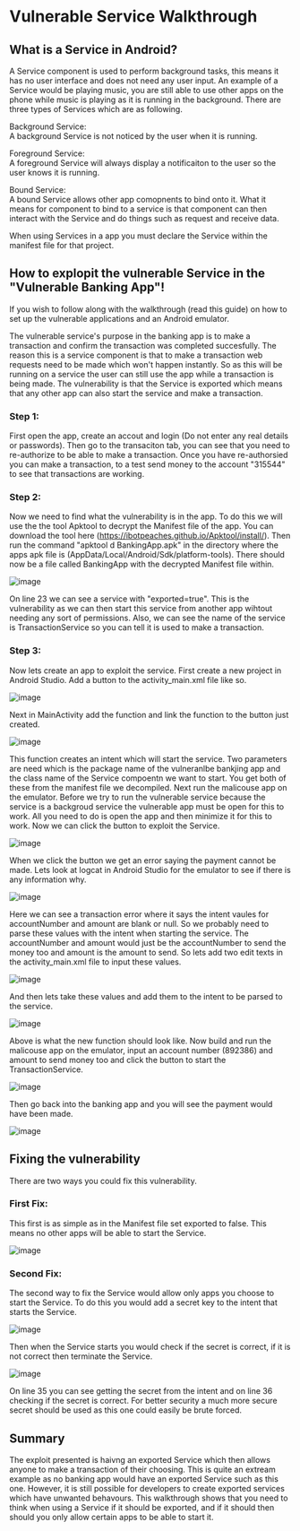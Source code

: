 # Vulnerable Service Walkthrough

## What is a Service in Android?
A Service component is used to perform background tasks, this means it has no user interface and does not need any user input. An example of a Service would be playing music, you are still able to use other apps on the phone while music is playing as it is running in the background. There are three types of Services which are as following.


Background Service:\
A background Service is not noticed by the user when it is running.


Foreground Service:\
A foreground Service will always display a notificaiton to the user so the user knows it is running.

Bound Service:\
A bound Service allows other app comopnents to bind onto it. What it means for component to bind to a service is that component can then interact with the Service and do things such as request and receive data.


When using Services in a app you must declare the Service within the manifest file for that project.


## How to explopit the vulnerable Service in the "Vulnerable Banking App"!
If you wish to follow along with the walkthrough (read this guide) on how to set up the vulnerable applications and an Android emulator.


The vulnerable service's purpose in the banking app is to make a transaction and confirm the transaction was completed succesfully. The reason this is a service component is that to make a transaction web requests need to be made which won't happen instantly. So as this will be running on a service the user can still use the app while a transaction is being made. The vulnerability is that the Service is exported which means that any other app can also start the service and make a transaction.


### Step 1:
First open the app, create an accout and login (Do not enter any real details or passwords). Then go to the transaciton tab, you can see that you need to re-authorize to be able to make a transaction. Once you have re-authorsied you can make a transaction, to a test send money to the account "315544" to see that transactions are working.


### Step 2:
Now we need to find what the vulnerability is in the app. To do this we will use the the tool Apktool to decrypt the Manifest file of the app. You can download the tool here (https://ibotpeaches.github.io/Apktool/install/). Then run the command "apktool d BankingApp.apk" in the directory where the apps apk file is (AppData/Local/Android/Sdk/platform-tools). There should now be a file called BankingApp with the decrypted Manifest file within.


![image](https://user-images.githubusercontent.com/45278231/111073050-15963c80-84d5-11eb-88f0-d61a811060d4.png)


On line 23 we can see a service with "exported=true". This is the vulnerability as we can then start this service from another app wihtout needing any sort of permissions. Also, we can see the name of the service is TransactionService so you can tell it is used to make a transaction.


### Step 3:
Now lets create an app to exploit the service. First create a new project in Android Studio. Add a button to the activity_main.xml file like so.


![image](https://user-images.githubusercontent.com/45278231/111073790-04026400-84d8-11eb-96f9-bdb89206362d.png)


Next in MainActivity add the function and link the function to the button just created.


![image](https://user-images.githubusercontent.com/45278231/111073833-357b2f80-84d8-11eb-8046-e5b963578d36.png)


This function creates an intent which will start the service. Two parameters are need which is the package name of the vulneranlbe bankjing app and the class name of the Service compoentn we want to start. You get both of these from the manifest file we decompiled. Next run the malicouse app on the emulator. Before we try to run the vulnerable service because the service is a backgroud service the vulnerable app must be open for this to work. All you need to do is open the app and then minimize it for this to work. Now we can click the button to exploit the Service.


![image](https://user-images.githubusercontent.com/45278231/111074162-9e16dc00-84d9-11eb-8f8f-e116cc7ba52e.png)


When we click the button we get an error saying the payment cannot be made. Lets look at logcat in Android Studio for the emulator to see if there is any information why.


![image](https://user-images.githubusercontent.com/45278231/111075002-ac66f700-84dd-11eb-9720-9545922963d8.png)


Here we can see a transaction error where it says the intent vaules for accountNumber and amount are blank or null. So we probably need to parse these values with the intent when starting the service. The accountNumber and amount would just be the accountNumber to send the money too and amount is the amount to send. So lets add two edit texts in the activity_main.xml file to input these values.


![image](https://user-images.githubusercontent.com/45278231/111075038-f354ec80-84dd-11eb-9747-e1642a24deb4.png)


And then lets take these values and add them to the intent to be parsed to the service.


![image](https://user-images.githubusercontent.com/45278231/111075067-197a8c80-84de-11eb-992c-985575f714b8.png)


Above is what the new function should look like. Now build and run the malicouse app on the emulator, input an account number (892386) and amount to send money too and click the button to start the TransactionService.


![image](https://user-images.githubusercontent.com/45278231/111075195-b63d2a00-84de-11eb-8e5c-41ef2edcf5b1.png)


Then go back into the banking app and you will see the payment would have been made.


![image](https://user-images.githubusercontent.com/45278231/111075223-d7057f80-84de-11eb-9ed7-2e24a4b09143.png)

## Fixing the vulnerability
There are two ways you could fix this vulnerability.


### First Fix:
This first is as simple as in the Manifest file set exported to false. This means no other apps will be able to start the Service.


![image](https://user-images.githubusercontent.com/45278231/111393609-f5bb7000-86b0-11eb-927c-316bd6dd6c2d.png)


### Second Fix:
The second way to fix the Service would allow only apps you choose to start the Service. To do this you would add a secret key to the intent that starts the Service. 


![image](https://user-images.githubusercontent.com/45278231/111394026-cc4f1400-86b1-11eb-8773-108544f8dd86.png)


Then when the Service starts you would check if the secret is correct, if it is not correct then terminate the Service.


![image](https://user-images.githubusercontent.com/45278231/111393902-8e51f000-86b1-11eb-80aa-3a004f626a23.png)


On line 35 you can see getting the secret from the intent and on line 36 checking if the secret is correct. For better security a much more secure secret should be used as this one could easily be brute forced.


## Summary
The exploit presented is haivng an exported Service which then allows anyone to make a transaction of their choosing. This is quite an extream example as no banking app would have an exported Service such as this one. However, it is still possible for developers to create exported services which have unwanted behavours. This walkthrough shows that you need to think when using a Service if it should be exported, and if it should then should you only allow certain apps to be able to start it.
